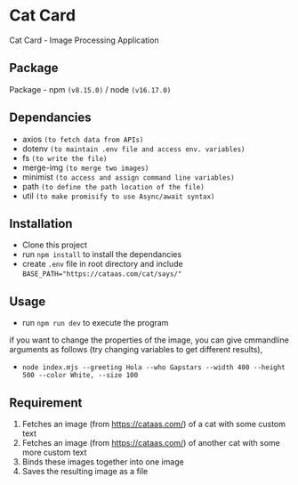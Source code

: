 # Cat Card
Cat Card - Image Processing Application

## Package
Package - npm `(v8.15.0)` / node `(v16.17.0)`

## Dependancies
- axios `(to fetch data from APIs)`
- dotenv `(to maintain .env file and access env. variables)`
- fs `(to write the file)`
- merge-img `(to merge two images)`
- minimist `(to access and assign command line variables)`
- path `(to define the path location of the file)`
- util `(to make promisify to use Async/await syntax)`

## Installation
- Clone this project
- run `npm install` to install the dependancies
- create `.env` file in root directory and include `BASE_PATH="https://cataas.com/cat/says/"`

## Usage
- run `npm run dev` to execute the program

if you want to change the properties of the image, you can give cmmandline arguments as follows (try changing variables to get different results),
- `node index.mjs --greeting Hola --who Gapstars --width 400 --height 500 --color White, --size 100` 

## Requirement
1. Fetches an image (from https://cataas.com/) of a cat with some custom text
2. Fetches an image (from https://cataas.com/) of another cat with some more custom text
3. Binds these images together into one image
4. Saves the resulting image as a file
